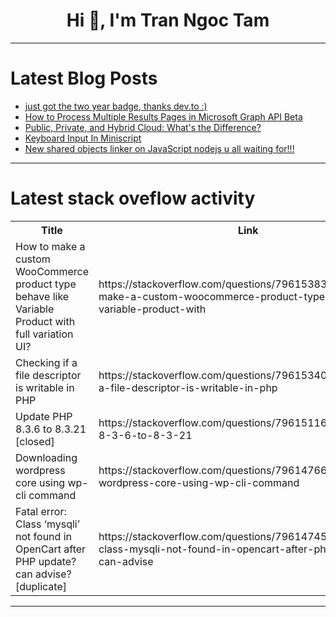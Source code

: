 <h1 align="center">Hi 👋, I'm Tran Ngoc Tam</h1>

---

# Latest Blog Posts 
<!-- BLOG-POST-LIST:START -->
- [just got the two year badge, thanks dev.to :&rpar;](https://dev.to/kurealnum/just-got-the-two-year-badge-thanks-devto--2kbb)
- [How to Process Multiple Results Pages in Microsoft Graph API Beta](https://dev.to/generatecodedev/how-to-process-multiple-results-pages-in-microsoft-graph-api-beta-2ddh)
- [Public, Private, and Hybrid Cloud: What&#39;s the Difference?](https://dev.to/sudiptapradhan/public-private-and-hybrid-cloud-whats-the-difference-13ki)
- [Keyboard Input In Miniscript](https://dev.to/selfish_dev/keyboard-input-in-miniscript-3cjm)
- [New shared objects linker on JavaScript nodejs u all waiting for!!!](https://dev.to/jeck_christopheranog_4a2/new-shared-objects-linker-on-javascript-nodejs-u-all-waiting-for-232n)
<!-- BLOG-POST-LIST:END -->

---

# Latest stack oveflow activity
<table>
  <tr><th>Title</th><th>Link</th></tr>
  <!-- STACKOVERFLOW:START --><tr><td>How to make a custom WooCommerce product type behave like Variable Product with full variation UI?</td><td>https://stackoverflow.com/questions/79615383/how-to-make-a-custom-woocommerce-product-type-behave-like-variable-product-with</td></tr><tr><td>Checking if a file descriptor is writable in PHP</td><td>https://stackoverflow.com/questions/79615340/checking-if-a-file-descriptor-is-writable-in-php</td></tr><tr><td>Update PHP 8.3.6 to 8.3.21 [closed]</td><td>https://stackoverflow.com/questions/79615116/update-php-8-3-6-to-8-3-21</td></tr><tr><td>Downloading wordpress core using wp-cli command</td><td>https://stackoverflow.com/questions/79614766/downloading-wordpress-core-using-wp-cli-command</td></tr><tr><td>Fatal error: Class ‘mysqli’ not found in OpenCart after PHP update? can advise? [duplicate]</td><td>https://stackoverflow.com/questions/79614745/fatal-error-class-mysqli-not-found-in-opencart-after-php-update-can-advise</td></tr><!-- STACKOVERFLOW:END -->
</table>

---


